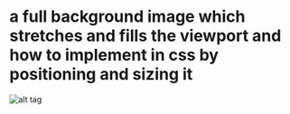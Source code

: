 # a full background image which stretches and fills the viewport and how to implement in css by positioning and sizing it

![alt tag](https://raw.github.com/username/projectname/branch/path/to/img.png)
